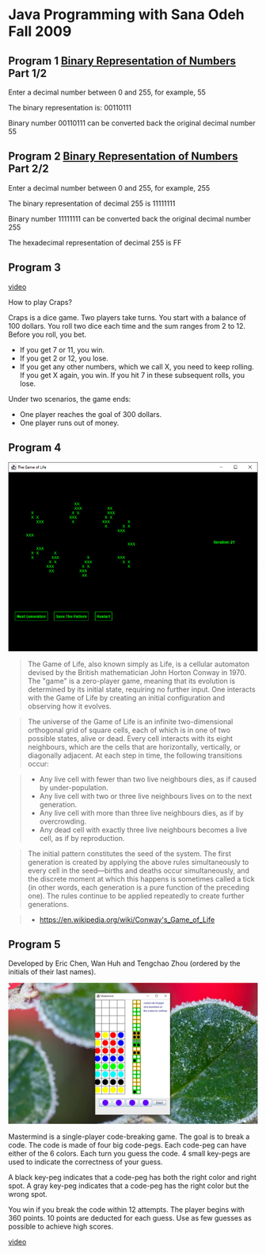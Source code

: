 # Java Programming with Sana Odeh Fall 2009

## Program 1 [Binary Representation of Numbers](https://web.archive.org/web/https://cs.nyu.edu/courses/fall07/V22.0101-003/asg1.htm) Part 1/2

Enter a decimal number between 0 and 255, for example, 55

The binary representation is: 00110111

Binary number 00110111 can be converted back the original decimal number 55

## Program 2 [Binary Representation of Numbers](https://web.archive.org/web/https://cs.nyu.edu/courses/fall07/V22.0101-003/asg1.htm) Part 2/2

Enter a decimal number between 0 and 255, for example, 255

The binary representation of decimal 255 is 11111111

Binary number 11111111 can be converted back the original decimal number 255

The hexadecimal representation of decimal 255 is FF

## Program 3

[video](https://youtu.be/4RYa8g1v3RQ)

How to play Craps?

Craps is a dice game. Two players take turns. You start with a balance of 100 dollars. You roll two dice each time and the sum ranges from 2 to 12. Before you roll, you bet. 

* If you get 7 or 11, you win.
* If you get 2 or 12, you lose.
* If you get any other numbers, which we call X, you need to keep rolling. If you get X again, you win. If you hit 7 in these subsequent rolls, you lose.

Under two scenarios, the game ends: 
* One player reaches the goal of 300 dollars.
* One player runs out of money.

## Program 4

![](https://github.com/ffmaer/Java-Programming/raw/2020/4.Game-of-Life/images/big-bang.png?raw=true)

>The Game of Life, also known simply as Life, is a cellular automaton devised by the British mathematician John Horton Conway in 1970. The "game" is a zero-player game, meaning that its evolution is determined by its initial state, requiring no further input. One interacts with the Game of Life by creating an initial configuration and observing how it evolves.

>The universe of the Game of Life is an infinite two-dimensional orthogonal grid of square cells, each of which is in one of two possible states, alive or dead. Every cell interacts with its eight neighbours, which are the cells that are horizontally, vertically, or diagonally adjacent. At each step in time, the following transitions occur:

>* Any live cell with fewer than two live neighbours dies, as if caused by under-population.
>* Any live cell with two or three live neighbours lives on to the next generation.
>* Any live cell with more than three live neighbours dies, as if by overcrowding.
>* Any dead cell with exactly three live neighbours becomes a live cell, as if by reproduction.

>The initial pattern constitutes the seed of the system. The first generation is created by applying the above rules simultaneously to every cell in the seed—births and deaths occur simultaneously, and the discrete moment at which this happens is sometimes called a tick (in other words, each generation is a pure function of the preceding one). The rules continue to be applied repeatedly to create further generations.

>- https://en.wikipedia.org/wiki/Conway's_Game_of_Life

## Program 5

Developed by Eric Chen, Wan Huh and Tengchao Zhou (ordered by the initials of their last names).

![](https://github.com/ffmaer/Java-Programming/raw/2020/5.Mastermind/mastermind.png?raw=true)

Mastermind is a single-player code-breaking game. The goal is to break a code. The code is made of four big code-pegs. Each code-peg can have either of the 6 colors. Each turn you guess the code. 4 small key-pegs are used to indicate the correctness of your guess.

A black key-peg indicates that a code-peg has both the right color and right spot.
A gray key-peg indicates that a code-peg has the right color but the wrong spot.

You win if you break the code within 12 attempts. The player begins with 360 points. 10 points are deducted for each guess. Use as few guesses as possible to achieve high scores.

[video](https://youtu.be/PaYEeUcSEx4)
